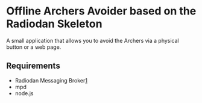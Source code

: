 Offline Archers Avoider based on the Radiodan Skeleton
====

A small application that allows you to avoid the Archers via a physical button or a web page.

## Requirements

- Radiodan Messaging Broker[1]
- mpd
- node.js


[1]: https://github.com/radiodan/broker

